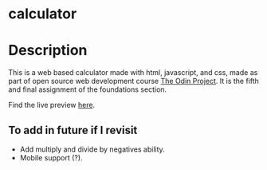 # calculator

# Description

This is a web based calculator made with html, javascript, and css, made as part of open source web development course [The Odin Project](https://www.theodinproject.com). It is the fifth and final assignment of the foundations section.

Find the live preview [here](https://kaglet.github.io/calculator/). 

## To add in future if I revisit

- Add multiply and divide by negatives ability.
- Mobile support (?).